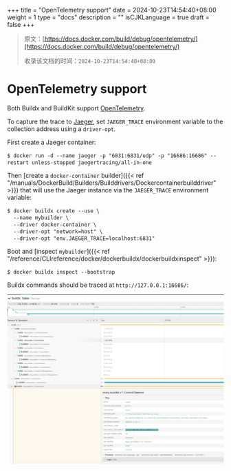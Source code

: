 +++
title = "OpenTelemetry support"
date = 2024-10-23T14:54:40+08:00
weight = 1
type = "docs"
description = ""
isCJKLanguage = true
draft = false
+++

> 原文：[https://docs.docker.com/build/debug/opentelemetry/](https://docs.docker.com/build/debug/opentelemetry/)
>
> 收录该文档的时间：`2024-10-23T14:54:40+08:00`

# OpenTelemetry support

Both Buildx and BuildKit support [OpenTelemetry](https://opentelemetry.io/).

To capture the trace to [Jaeger](https://github.com/jaegertracing/jaeger), set `JAEGER_TRACE` environment variable to the collection address using a `driver-opt`.

First create a Jaeger container:



```console
$ docker run -d --name jaeger -p "6831:6831/udp" -p "16686:16686" --restart unless-stopped jaegertracing/all-in-one
```

Then [create a `docker-container` builder]({{< ref "/manuals/DockerBuild/Builders/Builddrivers/Dockercontainerbuilddriver" >}}) that will use the Jaeger instance via the `JAEGER_TRACE` environment variable:



```console
$ docker buildx create --use \
  --name mybuilder \
  --driver docker-container \
  --driver-opt "network=host" \
  --driver-opt "env.JAEGER_TRACE=localhost:6831"
```

Boot and [inspect `mybuilder`]({{< ref "/reference/CLIreference/docker/dockerbuildx/dockerbuildxinspect" >}}):



```console
$ docker buildx inspect --bootstrap
```

Buildx commands should be traced at `http://127.0.0.1:16686/`:

![OpenTelemetry Buildx Bake](OpenTelemetrysupport_img/opentelemetry.png)
